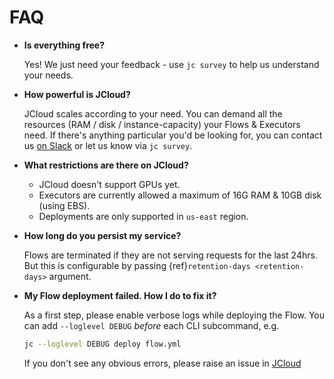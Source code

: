 # FAQ

- **Is everything free?**

  Yes! We just need your feedback - use `jc survey` to help us understand your needs.

- **How powerful is JCloud?**

  JCloud scales according to your need. You can demand all the resources (RAM / disk / instance-capacity) your Flows & Executors need. If there's anything particular you'd be looking for, you can contact us [on Slack](https://slack.jina.ai) or let us know via `jc survey`.

- **What restrictions are there on JCloud?**

  - JCloud doesn't support GPUs yet.
  - Executors are currently allowed a maximum of 16G RAM & 10GB disk (using EBS).
  - Deployments are only supported in `us-east` region.

- **How long do you persist my service?**

  Flows are terminated if they are not serving requests for the last 24hrs. But this is configurable by passing {ref}`retention-days <retention-days>` argument.

- **My Flow deployment failed. How I do to fix it?**

  As a first step, please enable verbose logs while deploying the Flow. You can add `--loglevel DEBUG` _before_ each CLI subcommand, e.g.

  ```bash
  jc --loglevel DEBUG deploy flow.yml
  ```

  If you don't see any obvious errors, please raise an issue in [JCloud](https://github.com/jina-ai/jcloud/issues/new/choose)
